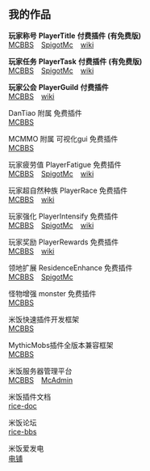 ## 我的作品

**玩家称号**  **PlayerTitle** **付费插件** **(有免费版)**  
[MCBBS](https://www.mcbbs.net/thread-1004671-1-1.html) &ensp;
[SpigotMc](https://www.spigotmc.org/resources/78048) &ensp;
[wiki](PlayerTitle/zh_CN/)

**玩家任务** **PlayerTask** **付费插件** **(有免费版)**    
[MCBBS](https://www.mcbbs.net/thread-1084534-1-1.html) &ensp;
[SpigotMc](https://www.spigotmc.org/resources/96554) &ensp;
[wiki](PlayerTask/zh_CN/)

**玩家公会** **PlayerGuild** **付费插件**   
[MCBBS](https://www.mcbbs.net/thread-1297813-1-1.html) &ensp;
[wiki](PlayerGuild/zh_CN/)

DanTiao 附属 免费插件  
[MCBBS](https://www.mcbbs.net/thread-1052788-1-1.html)

MCMMO 附属 可视化gui 免费插件  
[MCBBS](https://www.mcbbs.net/thread-1300127-1-1.html)

玩家疲劳值 PlayerFatigue 免费插件  
[MCBBS](https://www.mcbbs.net/thread-1101322-1-1.html) &ensp;
[SpigotMc](https://www.spigotmc.org/resources/95360) &ensp;
[wiki](PlayerFatigue/zh_CN/)

玩家超自然种族 PlayerRace 免费插件  
[MCBBS](https://www.mcbbs.net/thread-1149860-1-1.html) &ensp;
[wiki](PlayerRace/zh_CN/)

玩家强化 PlayerIntensify 免费插件  
[MCBBS](https://www.mcbbs.net/thread-1198166-1-1.html) &ensp;
[SpigotMc](https://www.spigotmc.org/resources/95362) &ensp;
[wiki](PlayerIntensify/zh_CN/)

玩家奖励 PlayerRewards 免费插件  
[MCBBS](https://www.mcbbs.net/thread-1285222-1-1.html) &ensp;
[wiki](PlayerRewards/zh_CN/)

领地扩展 ResidenceEnhance 免费插件  
[MCBBS](https://www.mcbbs.net/thread-1206203-1-1.html) &ensp;
[SpigotMc](https://www.spigotmc.org/resources/96192)

怪物增强 monster 免费插件  
[MCBBS](https://www.mcbbs.net/thread-963507-1-1.html)

米饭快速插件开发框架  
[MCBBS](https://www.mcbbs.net/thread-1254437-1-1.html)

MythicMobs插件全版本兼容框架  
[MCBBS](https://www.mcbbs.net/thread-1320430-1-1.html)

米饭服务器管理平台  
[MCBBS](https://www.mcbbs.net/thread-1083629-1-1.html) &ensp;
[McAdmin](https://admin.ljxmc.top/)

米饭插件文档  
[rice-doc](https://handy-git.gitee.io/rice-doc)

米饭论坛  
[rice-bbs](https://bbs.ljxmc.top/)

米饭爱发电  
[电铺](https://afdian.net/@PlayerTitle?tab=shop)